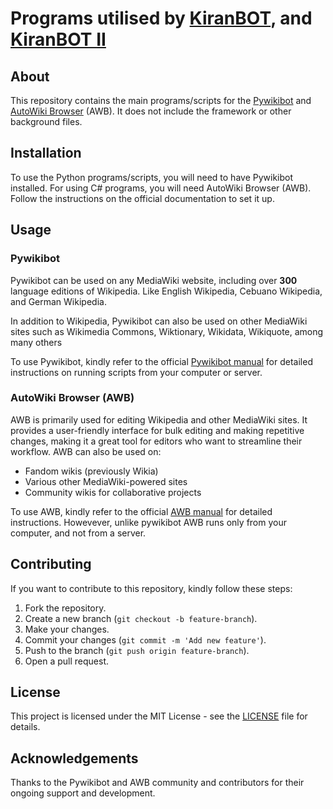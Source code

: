 # Programs utilised by [KiranBOT](https://en.wikipedia.org/wiki/User:KiranBOT), and [KiranBOT II](https://en.wikipedia.org/wiki/User:KiranBOT_II)

## About
This repository contains the main programs/scripts for the [Pywikibot](https://www.mediawiki.org/wiki/Manual:Pywikibot) and [AutoWiki Browser](https://en.wikipedia.org/wiki/Wikipedia:AutoWikiBrowser) (AWB). It does not include the framework or other background files.

## Installation

To use the Python programs/scripts, you will need to have Pywikibot installed. For using C# programs, you will need AutoWiki Browser (AWB). Follow the instructions on the official documentation to set it up.

## Usage

### Pywikibot
Pywikibot can be used on any MediaWiki website, including over **300** language editions of Wikipedia. Like English Wikipedia, Cebuano Wikipedia, and German Wikipedia.

In addition to Wikipedia, Pywikibot can also be used on other MediaWiki sites such as Wikimedia Commons, Wiktionary, Wikidata, Wikiquote, among many others

To use Pywikibot, kindly refer to the official [Pywikibot manual](https://www.mediawiki.org/wiki/Manual:Pywikibot/Installation) for detailed instructions on running scripts from your computer or server.

### AutoWiki Browser (AWB)
AWB is primarily used for editing Wikipedia and other MediaWiki sites. It provides a user-friendly interface for bulk editing and making repetitive changes, making it a great tool for editors who want to streamline their workflow. AWB can also be used on:

- Fandom wikis (previously Wikia)
- Various other MediaWiki-powered sites
- Community wikis for collaborative projects

To use AWB, kindly refer to the official [AWB manual](https://en.wikipedia.org/wiki/Wikipedia:AutoWikiBrowser/User_manual) for detailed instructions. Howevever, unlike pywikibot AWB runs only from your computer, and not from a server.

## Contributing

If you want to contribute to this repository, kindly follow these steps:

1. Fork the repository.
2. Create a new branch (`git checkout -b feature-branch`).
3. Make your changes.
4. Commit your changes (`git commit -m 'Add new feature'`).
5. Push to the branch (`git push origin feature-branch`).
6. Open a pull request.

## License

This project is licensed under the MIT License - see the [LICENSE](https://github.com/usernamekiran/KiranBOT/blob/main/LICENSE) file for details.

## Acknowledgements

Thanks to the Pywikibot and AWB community and contributors for their ongoing support and development.
